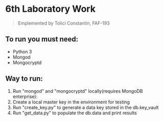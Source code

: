 # 6th Laboratory Work #
> Emplemented by Tolici Constantin, FAF-193

To run you must need:
-------------------------
* Python 3
* Mongod
* Mongocryptd

Way to run:
-------------------------
1. Run "mongod" and "mongocryptd" locally(requires MongoDB enterprise):
2. Create a local master key in the environment for testing
3. Run "create_key.py" to generate a data key stored in the db.key_vault
4. Run "get_data.py" to populate the db.data and print results
